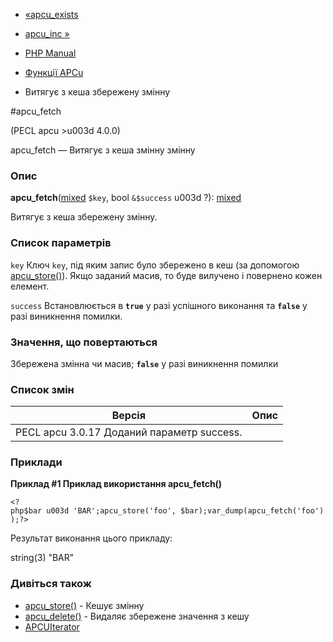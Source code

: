 - [«apcu_exists](function.apcu-exists.md)
- [apcu_inc »](function.apcu-inc.md)

- [PHP Manual](index.md)
- [Функції APCu](ref.apcu.md)
- Витягує з кеша збережену змінну

#apcu_fetch

(PECL apcu \>u003d 4.0.0)

apcu_fetch — Витягує з кеша змінну змінну

### Опис

**apcu_fetch**([mixed](language.types.declarations.md#language.types.declarations.mixed)
`$key`, bool `&$success` u003d ?):
[mixed](language.types.declarations.md#language.types.declarations.mixed)

Витягує з кеша збережену змінну.

### Список параметрів

`key`
Ключ `key`, під яким запис було збережено в кеш (за допомогою
[apcu_store()](function.apcu-store.md)). Якщо заданий масив, то буде
вилучено і повернено кожен елемент.

`success`
Встановлюється в **`true`** у разі успішного виконання та **`false`**
у разі виникнення помилки.

### Значення, що повертаються

Збережена змінна чи масив; **`false`** у разі виникнення
помилки

### Список змін

| Версія                                     | Опис |
| ------------------------------------------ | ---- |
| PECL apcu 3.0.17 Доданий параметр success. |      |      

### Приклади

**Приклад #1 Приклад використання **apcu_fetch()****

` <?php$bar u003d 'BAR';apcu_store('foo', $bar);var_dump(apcu_fetch('foo'));?> `

Результат виконання цього прикладу:

string(3) "BAR"

### Дивіться також

- [apcu_store()](function.apcu-store.md) - Кешує змінну
- [apcu_delete()](function.apcu-delete.md) - Видаляє збережене
значення з кешу
- [APCUIterator](class.apcuiterator.md)
